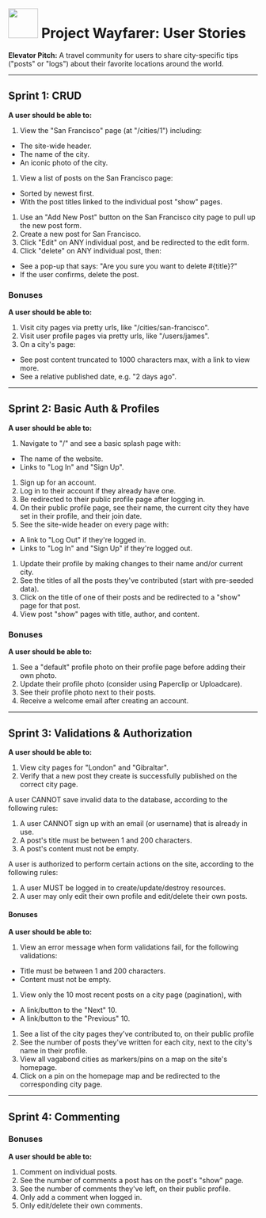 # <img src="https://cloud.githubusercontent.com/assets/7833470/10899314/63829980-8188-11e5-8cdd-4ded5bcb6e36.png" height="60"> Project Wayfarer: User Stories

**Elevator Pitch:** A travel community for users to share city-specific tips ("posts" or "logs") about their favorite locations around the world.

---

## Sprint 1: CRUD

**A user should be able to:**

1. View the "San Francisco" page (at "/cities/1") including:
  * The site-wide header.
  * The name of the city.
  * An iconic photo of the city.
1. View a list of posts on the San Francisco page:
  * Sorted by newest first.
  * With the post titles linked to the individual post "show" pages.
1. Use an "Add New Post" button on the San Francisco city page to pull up the new post form.
1. Create a new post for San Francisco<!--(**Hint:** <a href="http://guides.rubyonrails.org/routing.html#nested-resources" target="_blank">nested resources</a>)-->.
1. Click "Edit" on ANY individual post, and be redirected to the edit form.
1. Click "delete" on ANY individual post, then:
  * See a pop-up that says: "Are you sure you want to delete #{title}?"
  * If the user confirms, delete the post.

### Bonuses

**A user should be able to:**

1. Visit city pages via pretty urls, like "/cities/san-francisco".
1. Visit user profile pages via pretty urls, like "/users/james".
1. On a city's page:
  * See post content truncated to 1000 characters max, with a link to view more.
  * See a relative published date, e.g. "2 days ago".


---

## Sprint 2: Basic Auth & Profiles

**A user should be able to:**

1. Navigate to "/" and see a basic splash page with:
  * The name of the website.
  * Links to "Log In" and "Sign Up".
1. Sign up for an account.
1. Log in to their account if they already have one.
1. Be redirected to their public profile page after logging in.
1. On their public profile page, see their name, the current city they have set in their profile, and their join date.
1. See the site-wide header on every page with:
  * A link to "Log Out" if they're logged in.
  * Links to "Log In" and "Sign Up" if they're logged out.
1. Update their profile by making changes to their name and/or current city.
1. See the titles of all the posts they've contributed (start with pre-seeded data).
1. Click on the title of one of their posts and be redirected to a "show" page for that post.
1. View post "show" pages with title, author, and content.

### Bonuses

**A user should be able to:**

1. See a "default" profile photo on their profile page before adding their own photo.
1. Update their profile photo (consider using Paperclip or Uploadcare).
1. See their profile photo next to their posts.
1. Receive a welcome email after creating an account.


---

## Sprint 3: Validations & Authorization

**A user should be able to:**

1. View city pages for "London" and "Gibraltar".
1. Verify that a new post they create is successfully published on the correct city page.

A user CANNOT save invalid data to the database, according to the following rules:

1. A user CANNOT sign up with an email (or username) that is already in use.
1. A post's title must be between 1 and 200 characters.
1. A post's content must not be empty.

A user is authorized to perform certain actions on the site, according to the following rules:

1. A user MUST be logged in to create/update/destroy resources.
1. A user may only edit their own profile and edit/delete their own posts.

#### Bonuses

**A user should be able to:**

1. View an error message when form validations fail, for the following validations:
  * Title must be between 1 and 200 characters.
  * Content must not be empty.
1. View only the 10 most recent posts on a city page (pagination), with
  * A link/button to the "Next" 10.
  * A link/button to the "Previous" 10.
1. See a list of the city pages they've contributed to, on their public profile
1. See the number of posts they've written for each city, next to the city's name in their profile.
1. View all vagabond cities as markers/pins on a map on the site's homepage.
1. Click on a pin on the homepage map and be redirected to the corresponding city page.

---

## Sprint 4: Commenting

### Bonuses

**A user should be able to:**

1. Comment on individual posts.
1. See the number of comments a post has on the post's "show" page.
1. See the number of comments they've left, on their public profile.
1. Only add a comment when logged in.
1. Only edit/delete their own comments.
